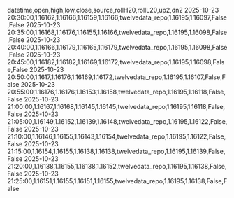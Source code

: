datetime,open,high,low,close,source,rollH20,rollL20,up2,dn2
2025-10-23 20:30:00,1.16162,1.16166,1.16159,1.16166,twelvedata_repo,1.16195,1.16097,False,False
2025-10-23 20:35:00,1.16168,1.16176,1.16155,1.16166,twelvedata_repo,1.16195,1.16098,False,False
2025-10-23 20:40:00,1.16166,1.16179,1.16165,1.16179,twelvedata_repo,1.16195,1.16098,False,False
2025-10-23 20:45:00,1.16182,1.16182,1.16169,1.16172,twelvedata_repo,1.16195,1.16098,False,False
2025-10-23 20:50:00,1.1617,1.16176,1.16169,1.16172,twelvedata_repo,1.16195,1.16107,False,False
2025-10-23 20:55:00,1.16176,1.16176,1.16153,1.16158,twelvedata_repo,1.16195,1.16118,False,False
2025-10-23 21:00:00,1.16167,1.16168,1.16145,1.16145,twelvedata_repo,1.16195,1.16118,False,False
2025-10-23 21:05:00,1.16149,1.16152,1.16139,1.16148,twelvedata_repo,1.16195,1.16122,False,False
2025-10-23 21:10:00,1.16146,1.16155,1.16143,1.16154,twelvedata_repo,1.16195,1.16122,False,False
2025-10-23 21:15:00,1.16154,1.16155,1.16138,1.16138,twelvedata_repo,1.16195,1.16139,False,False
2025-10-23 21:20:00,1.16138,1.16155,1.16138,1.16152,twelvedata_repo,1.16195,1.16138,False,False
2025-10-23 21:25:00,1.16151,1.16155,1.16151,1.16155,twelvedata_repo,1.16195,1.16138,False,False
